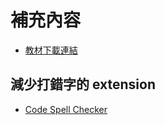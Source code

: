 # 補充內容

- [教材下載連結](https://drive.google.com/drive/folders/1G3hU8wSwTtjJCM8Yxc5Cpq54WlxHHCcJ?usp=sharing)

## 減少打錯字的 extension

- [Code Spell Checker](https://marketplace.visualstudio.com/items?itemName=streetsidesoftware.code-spell-checker)
